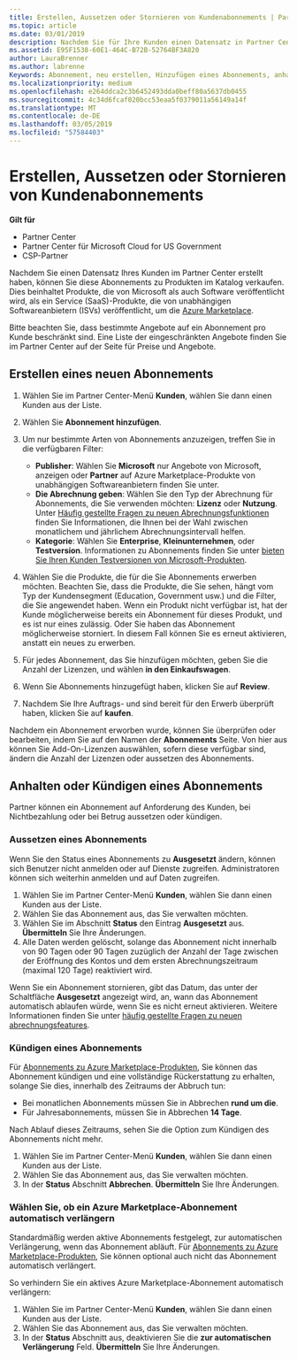 ```yaml
---
title: Erstellen, Aussetzen oder Stornieren von Kundenabonnements | Partner Center
ms.topic: article
ms.date: 03/01/2019
description: Nachdem Sie für Ihre Kunden einen Datensatz in Partner Center erstellt haben, können Sie ihnen Abonnements für Produkte im Katalog verkaufen.
ms.assetid: E95F1538-60E1-464C-B72B-52764BF3A820
author: LauraBrenner
ms.author: labrenne
Keywords: Abonnement, neu erstellen, Hinzufügen eines Abonnements, anhalten, Abbrechen,
ms.localizationpriority: medium
ms.openlocfilehash: e264ddca2c3b6452493dda0beff80a5637db0455
ms.sourcegitcommit: 4c34d6fcaf020bcc53eaa5f0379011a56149a14f
ms.translationtype: MT
ms.contentlocale: de-DE
ms.lasthandoff: 03/05/2019
ms.locfileid: "57584403"
---
```

# <a name="create-suspend-or-cancel-customer-subscriptions"></a>Erstellen, Aussetzen oder Stornieren von Kundenabonnements

**Gilt für**

-  Partner Center
-  Partner Center für Microsoft Cloud for US Government
-  CSP-Partner

Nachdem Sie einen Datensatz Ihres Kunden im Partner Center erstellt haben, können Sie diese Abonnements zu Produkten im Katalog verkaufen. Dies beinhaltet Produkte, die von Microsoft als auch Software veröffentlicht wird, als ein Service (SaaS)-Produkte, die von unabhängigen Softwareanbietern (ISVs) veröffentlicht, um die [Azure Marketplace](https://azuremarketplace.microsoft.com/marketplace). 

Bitte beachten Sie, dass bestimmte Angebote auf ein Abonnement pro Kunde beschränkt sind. Eine Liste der eingeschränkten Angebote finden Sie im Partner Center auf der Seite für Preise und Angebote. 


## <a name="create-a-new-subscription"></a>Erstellen eines neuen Abonnements

1. Wählen Sie im Partner Center-Menü **Kunden**, wählen Sie dann einen Kunden aus der Liste.

2. Wählen Sie **Abonnement hinzufügen**.

3. Um nur bestimmte Arten von Abonnements anzuzeigen, treffen Sie in die verfügbaren Filter:
   - **Publisher**: Wählen Sie **Microsoft** nur Angebote von Microsoft, anzeigen oder **Partner** auf Azure Marketplace-Produkte von unabhängigen Softwareanbietern finden Sie unter.
   - **Die Abrechnung geben**: Wählen Sie den Typ der Abrechnung für Abonnements, die Sie verwenden möchten: **Lizenz** oder **Nutzung**. Unter [Häufig gestellte Fragen zu neuen Abrechnungsfunktionen](faq-about-new-billing-features.md) finden Sie Informationen, die Ihnen bei der Wahl zwischen monatlichem und jährlichem Abrechnungsintervall helfen.
   - **Kategorie**: Wählen Sie **Enterprise**, **Kleinunternehmen**, oder **Testversion**. Informationen zu Abonnements finden Sie unter [bieten Sie Ihren Kunden Testversionen von Microsoft-Produkten](offer-your-customers-trials-of-microsoft-products.md).

4. Wählen Sie die Produkte, die für die Sie Abonnements erwerben möchten. Beachten Sie, dass die Produkte, die Sie sehen, hängt vom Typ der Kundensegment (Education, Government usw.) und die Filter, die Sie angewendet haben. Wenn ein Produkt nicht verfügbar ist, hat der Kunde möglicherweise bereits ein Abonnement für dieses Produkt, und es ist nur eines zulässig. Oder Sie haben das Abonnement möglicherweise storniert. In diesem Fall können Sie es erneut aktivieren, anstatt ein neues zu erwerben.

5. Für jedes Abonnement, das Sie hinzufügen möchten, geben Sie die Anzahl der Lizenzen, und wählen **in den Einkaufswagen**.

6. Wenn Sie Abonnements hinzugefügt haben, klicken Sie auf **Review**.

7. Nachdem Sie Ihre Auftrags- und sind bereit für den Erwerb überprüft haben, klicken Sie auf **kaufen**.

Nachdem ein Abonnement erworben wurde, können Sie überprüfen oder bearbeiten, indem Sie auf den Namen der **Abonnements** Seite. Von hier aus können Sie Add-On-Lizenzen auswählen, sofern diese verfügbar sind, ändern die Anzahl der Lizenzen oder aussetzen des Abonnements.


## <a name="suspend-or-cancel-a-subscription"></a>Anhalten oder Kündigen eines Abonnements

Partner können ein Abonnement auf Anforderung des Kunden, bei Nichtbezahlung oder bei Betrug aussetzen oder kündigen.

### <a name="suspend-a-subscription"></a>Aussetzen eines Abonnements

Wenn Sie den Status eines Abonnements zu **Ausgesetzt** ändern, können sich Benutzer nicht anmelden oder auf Dienste zugreifen. Administratoren können sich weiterhin anmelden und auf Daten zugreifen.

1.  Wählen Sie im Partner Center-Menü **Kunden**, wählen Sie dann einen Kunden aus der Liste.
2.  Wählen Sie das Abonnement aus, das Sie verwalten möchten.
3.  Wählen Sie im Abschnitt **Status** den Eintrag **Ausgesetzt** aus. **Übermitteln** Sie Ihre Änderungen.
4.  Alle Daten werden gelöscht, solange das Abonnement nicht innerhalb von 90 Tagen oder 90 Tagen zuzüglich der Anzahl der Tage zwischen der Eröffnung des Kontos und dem ersten Abrechnungszeitraum (maximal 120 Tage) reaktiviert wird.

Wenn Sie ein Abonnement stornieren, gibt das Datum, das unter der Schaltfläche **Ausgesetzt** angezeigt wird, an, wann das Abonnement automatisch ablaufen würde, wenn Sie es nicht erneut aktivieren. Weitere Informationen finden Sie unter [häufig gestellte Fragen zu neuen abrechnungsfeatures](faq-about-new-billing-features.md).

### <a name="cancel-a-subscription"></a>Kündigen eines Abonnements

Für [Abonnements zu Azure Marketplace-Produkten](sell-marketplace-products.md), Sie können das Abonnement kündigen und eine vollständige Rückerstattung zu erhalten, solange Sie dies, innerhalb des Zeitraums der Abbruch tun: 

- Bei monatlichen Abonnements müssen Sie in Abbrechen **rund um die**.
- Für Jahresabonnements, müssen Sie in Abbrechen **14 Tage**.

Nach Ablauf dieses Zeitraums, sehen Sie die Option zum Kündigen des Abonnements nicht mehr.

1.  Wählen Sie im Partner Center-Menü **Kunden**, wählen Sie dann einen Kunden aus der Liste.
2.  Wählen Sie das Abonnement aus, das Sie verwalten möchten.
3.  In der **Status** Abschnitt **Abbrechen**. **Übermitteln** Sie Ihre Änderungen.

### <a name="choose-whether-to-automatically-renew-an-azure-marketplace-subscription"></a>Wählen Sie, ob ein Azure Marketplace-Abonnement automatisch verlängern

Standardmäßig werden aktive Abonnements festgelegt, zur automatischen Verlängerung, wenn das Abonnement abläuft. Für [Abonnements zu Azure Marketplace-Produkten](sell-marketplace-products.md), Sie können optional auch nicht das Abonnement automatisch verlängert.

So verhindern Sie ein aktives Azure Marketplace-Abonnement automatisch verlängern:

1.  Wählen Sie im Partner Center-Menü **Kunden**, wählen Sie dann einen Kunden aus der Liste.
2.  Wählen Sie das Abonnement aus, das Sie verwalten möchten.
3.  In der **Status** Abschnitt aus, deaktivieren Sie die **zur automatischen Verlängerung** Feld. **Übermitteln** Sie Ihre Änderungen.


 



